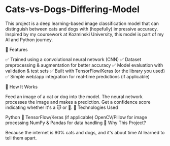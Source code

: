 # Cats-vs-Dogs-Differing-Model

This project is a deep learning-based image classification model that can distinguish between cats and dogs with (hopefully) impressive accuracy. Inspired by my coursework at Kozminski University, this model is part of my AI and Python journey.

📌 Features

✅ Trained using a convolutional neural network (CNN)
✅ Dataset preprocessing & augmentation for better accuracy
✅ Model evaluation with validation & test sets
✅ Built with TensorFlow/Keras (or the library you used)
✅ Simple web/app integration for real-time predictions (if applicable)

🚀 How It Works

Feed an image of a cat or dog into the model.
The neural network processes the image and makes a prediction.
Get a confidence score indicating whether it's a 🐱 or 🐶.
📂 Technologies Used

Python 🐍
TensorFlow/Keras (if applicable)
OpenCV/Pillow for image processing
NumPy & Pandas for data handling
📢 Why This Project?

Because the internet is 90% cats and dogs, and it's about time AI learned to tell them apart.

